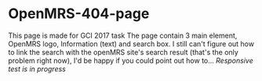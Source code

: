 # OpenMRS-404-page
This page is made for GCI 2017 task
The page contain 3 main element, OpenMRS logo, Information (text) and search box.
I still can't figure out how to link the search with the openMRS site's search result (that's the only problem right now), I'd be happy if you could point out how to...
<i>Responsive test is in progress</i>
